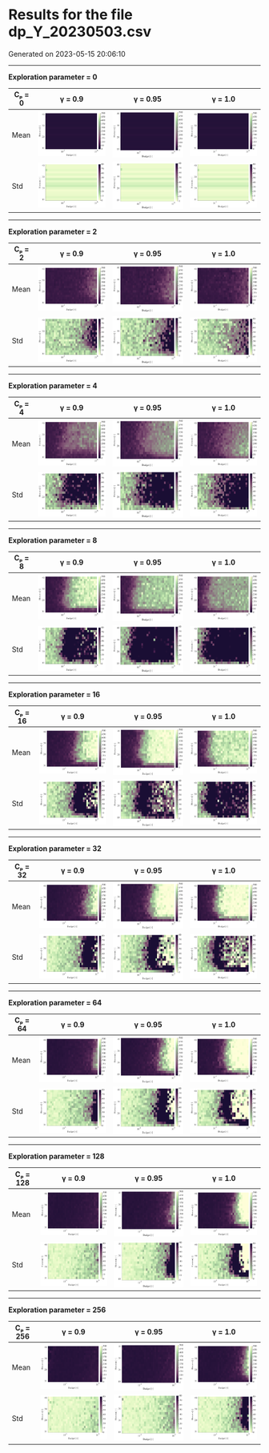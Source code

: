 # Results for the file dp_Y_20230503.csv 

Generated on 2023-05-15 20:06:10

---

**Exploration parameter = 0**

| Cₚ = 0 | γ = 0.9 | γ = 0.95 | γ = 1.0 | 
| --- | --- | --- | --- | 
| Mean | ![](fig/dp_Y/mean_g_0.9_cp_0.png) | ![](fig/dp_Y/mean_g_0.95_cp_0.png) | ![](fig/dp_Y/mean_g_1.0_cp_0.png) | 
| Std | ![](fig/dp_Y/std_g_0.9_cp_0.png) | ![](fig/dp_Y/std_g_0.95_cp_0.png) | ![](fig/dp_Y/std_g_1.0_cp_0.png) | 

---

**Exploration parameter = 2**

| Cₚ = 2 | γ = 0.9 | γ = 0.95 | γ = 1.0 | 
| --- | --- | --- | --- | 
| Mean | ![](fig/dp_Y/mean_g_0.9_cp_2.png) | ![](fig/dp_Y/mean_g_0.95_cp_2.png) | ![](fig/dp_Y/mean_g_1.0_cp_2.png) | 
| Std | ![](fig/dp_Y/std_g_0.9_cp_2.png) | ![](fig/dp_Y/std_g_0.95_cp_2.png) | ![](fig/dp_Y/std_g_1.0_cp_2.png) | 

---

**Exploration parameter = 4**

| Cₚ = 4 | γ = 0.9 | γ = 0.95 | γ = 1.0 | 
| --- | --- | --- | --- | 
| Mean | ![](fig/dp_Y/mean_g_0.9_cp_4.png) | ![](fig/dp_Y/mean_g_0.95_cp_4.png) | ![](fig/dp_Y/mean_g_1.0_cp_4.png) | 
| Std | ![](fig/dp_Y/std_g_0.9_cp_4.png) | ![](fig/dp_Y/std_g_0.95_cp_4.png) | ![](fig/dp_Y/std_g_1.0_cp_4.png) | 

---

**Exploration parameter = 8**

| Cₚ = 8 | γ = 0.9 | γ = 0.95 | γ = 1.0 | 
| --- | --- | --- | --- | 
| Mean | ![](fig/dp_Y/mean_g_0.9_cp_8.png) | ![](fig/dp_Y/mean_g_0.95_cp_8.png) | ![](fig/dp_Y/mean_g_1.0_cp_8.png) | 
| Std | ![](fig/dp_Y/std_g_0.9_cp_8.png) | ![](fig/dp_Y/std_g_0.95_cp_8.png) | ![](fig/dp_Y/std_g_1.0_cp_8.png) | 

---

**Exploration parameter = 16**

| Cₚ = 16 | γ = 0.9 | γ = 0.95 | γ = 1.0 | 
| --- | --- | --- | --- | 
| Mean | ![](fig/dp_Y/mean_g_0.9_cp_16.png) | ![](fig/dp_Y/mean_g_0.95_cp_16.png) | ![](fig/dp_Y/mean_g_1.0_cp_16.png) | 
| Std | ![](fig/dp_Y/std_g_0.9_cp_16.png) | ![](fig/dp_Y/std_g_0.95_cp_16.png) | ![](fig/dp_Y/std_g_1.0_cp_16.png) | 

---

**Exploration parameter = 32**

| Cₚ = 32 | γ = 0.9 | γ = 0.95 | γ = 1.0 | 
| --- | --- | --- | --- | 
| Mean | ![](fig/dp_Y/mean_g_0.9_cp_32.png) | ![](fig/dp_Y/mean_g_0.95_cp_32.png) | ![](fig/dp_Y/mean_g_1.0_cp_32.png) | 
| Std | ![](fig/dp_Y/std_g_0.9_cp_32.png) | ![](fig/dp_Y/std_g_0.95_cp_32.png) | ![](fig/dp_Y/std_g_1.0_cp_32.png) | 

---

**Exploration parameter = 64**

| Cₚ = 64 | γ = 0.9 | γ = 0.95 | γ = 1.0 | 
| --- | --- | --- | --- | 
| Mean | ![](fig/dp_Y/mean_g_0.9_cp_64.png) | ![](fig/dp_Y/mean_g_0.95_cp_64.png) | ![](fig/dp_Y/mean_g_1.0_cp_64.png) | 
| Std | ![](fig/dp_Y/std_g_0.9_cp_64.png) | ![](fig/dp_Y/std_g_0.95_cp_64.png) | ![](fig/dp_Y/std_g_1.0_cp_64.png) | 

---

**Exploration parameter = 128**

| Cₚ = 128 | γ = 0.9 | γ = 0.95 | γ = 1.0 | 
| --- | --- | --- | --- | 
| Mean | ![](fig/dp_Y/mean_g_0.9_cp_128.png) | ![](fig/dp_Y/mean_g_0.95_cp_128.png) | ![](fig/dp_Y/mean_g_1.0_cp_128.png) | 
| Std | ![](fig/dp_Y/std_g_0.9_cp_128.png) | ![](fig/dp_Y/std_g_0.95_cp_128.png) | ![](fig/dp_Y/std_g_1.0_cp_128.png) | 

---

**Exploration parameter = 256**

| Cₚ = 256 | γ = 0.9 | γ = 0.95 | γ = 1.0 | 
| --- | --- | --- | --- | 
| Mean | ![](fig/dp_Y/mean_g_0.9_cp_256.png) | ![](fig/dp_Y/mean_g_0.95_cp_256.png) | ![](fig/dp_Y/mean_g_1.0_cp_256.png) | 
| Std | ![](fig/dp_Y/std_g_0.9_cp_256.png) | ![](fig/dp_Y/std_g_0.95_cp_256.png) | ![](fig/dp_Y/std_g_1.0_cp_256.png) | 

